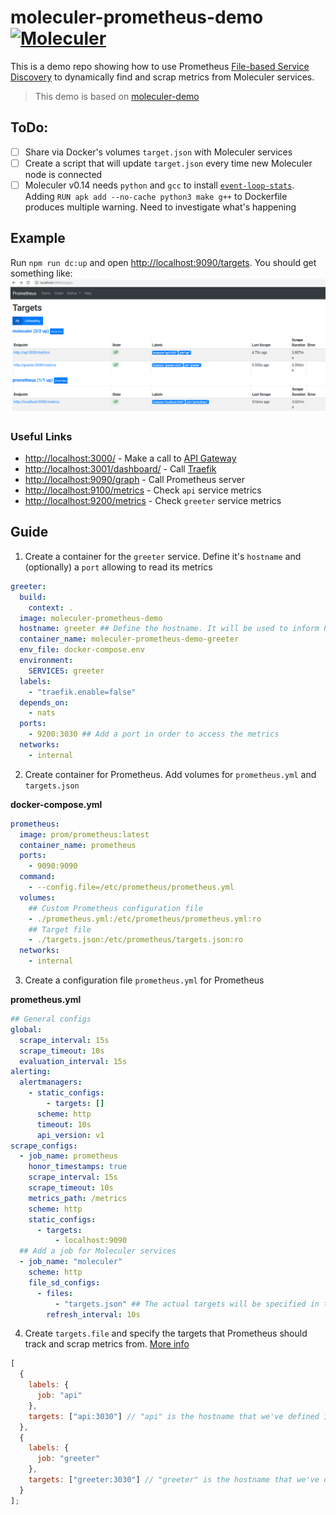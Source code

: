 # moleculer-prometheus-demo [![Moleculer](https://badgen.net/badge/Powered%20by/Moleculer/0e83cd)](https://moleculer.services)

This is a demo repo showing how to use Prometheus [File-based Service Discovery](https://prometheus.io/docs/guides/file-sd/) to dynamically find and scrap metrics from Moleculer services.

> This demo is based on [moleculer-demo](https://moleculer.services/docs/0.13/usage.html#Create-a-Moleculer-project)

## ToDo:

- [ ] Share via Docker's volumes `target.json` with Moleculer services
- [ ] Create a script that will update `target.json` every time new Moleculer node is connected
- [ ] Moleculer v0.14 needs `python` and `gcc` to install [`event-loop-stats`](https://github.com/bripkens/event-loop-stats). Adding `RUN apk add --no-cache python3 make g++` to Dockerfile produces multiple warning. Need to investigate what's happening

## Example

Run `npm run dc:up` and open [http://localhost:9090/targets](http://localhost:9090/targets). You should get something like:
![image](media/prometheus.png)

### Useful Links

- [http://localhost:3000/](http://localhost:3000/) - Make a call to [API Gateway](https://moleculer.services/docs/0.14/moleculer-web.html)
- [http://localhost:3001/dashboard/](http://localhost:3001/dashboard/) - Call [Traefik](https://traefik.io/)
- [http://localhost:9090/graph](http://localhost:9090/graph) - Call Prometheus server
- [http://localhost:9100/metrics](http://localhost:9100/metrics) - Check `api` service metrics
- [http://localhost:9200/metrics](http://localhost:9100/metrics) - Check `greeter` service metrics

## Guide

1. Create a container for the `greeter` service. Define it's `hostname` and (optionally) a `port` allowing to read its metrics

```yml
greeter:
  build:
    context: .
  image: moleculer-prometheus-demo
  hostname: greeter ## Define the hostname. It will be used to inform Prometheus
  container_name: moleculer-prometheus-demo-greeter
  env_file: docker-compose.env
  environment:
    SERVICES: greeter
  labels:
    - "traefik.enable=false"
  depends_on:
    - nats
  ports:
    - 9200:3030 ## Add a port in order to access the metrics
  networks:
    - internal
```

2. Create container for Prometheus. Add volumes for `prometheus.yml` and `targets.json`

**docker-compose.yml**

```yaml
prometheus:
  image: prom/prometheus:latest
  container_name: prometheus
  ports:
    - 9090:9090
  command:
    - --config.file=/etc/prometheus/prometheus.yml
  volumes:
    ## Custom Prometheus configuration file
    - ./prometheus.yml:/etc/prometheus/prometheus.yml:ro
    ## Target file
    - ./targets.json:/etc/prometheus/targets.json:ro
  networks:
    - internal
```

3. Create a configuration file `prometheus.yml` for Prometheus

**prometheus.yml**

```yml
## General configs
global:
  scrape_interval: 15s
  scrape_timeout: 10s
  evaluation_interval: 15s
alerting:
  alertmanagers:
    - static_configs:
        - targets: []
      scheme: http
      timeout: 10s
      api_version: v1
scrape_configs:
  - job_name: prometheus
    honor_timestamps: true
    scrape_interval: 15s
    scrape_timeout: 10s
    metrics_path: /metrics
    scheme: http
    static_configs:
      - targets:
          - localhost:9090
  ## Add a job for Moleculer services
  - job_name: "moleculer"
    scheme: http
    file_sd_configs:
      - files:
          - "targets.json" ## The actual targets will be specified in target.json file
        refresh_interval: 10s
```

4. Create `targets.file` and specify the targets that Prometheus should track and scrap metrics from. [More info](https://prometheus.io/docs/prometheus/latest/configuration/configuration/#file_sd_config)

```js
[
  {
    labels: {
      job: "api"
    },
    targets: ["api:3030"] // "api" is the hostname that we've defined in docker-compose.yml
  },
  {
    labels: {
      job: "greeter"
    },
    targets: ["greeter:3030"] // "greeter" is the hostname that we've defined in docker-compose.yml
  }
];
```
